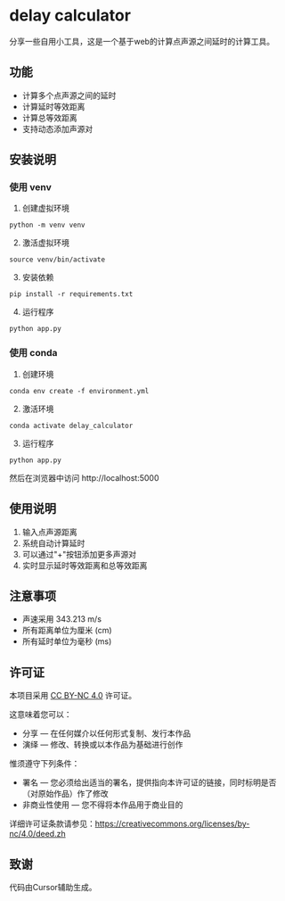 # delay calculator

分享一些自用小工具，这是一个基于web的计算点声源之间延时的计算工具。

## 功能

- 计算多个点声源之间的延时
- 计算延时等效距离
- 计算总等效距离
- 支持动态添加声源对    

## 安装说明

### 使用 venv

1. 创建虚拟环境
```
python -m venv venv 
```
2. 激活虚拟环境
```
source venv/bin/activate
```
3. 安装依赖
```
pip install -r requirements.txt
```
4. 运行程序
```
python app.py
```

### 使用 conda

1. 创建环境
```
conda env create -f environment.yml
```
2. 激活环境
```
conda activate delay_calculator
```
3. 运行程序
```
python app.py
```

然后在浏览器中访问 http://localhost:5000

## 使用说明

1. 输入点声源距离
2. 系统自动计算延时
3. 可以通过"+"按钮添加更多声源对
4. 实时显示延时等效距离和总等效距离


## 注意事项

- 声速采用 343.213 m/s
- 所有距离单位为厘米 (cm)
- 所有延时单位为毫秒 (ms)

## 许可证

本项目采用 [CC BY-NC 4.0](https://creativecommons.org/licenses/by-nc/4.0/) 许可证。

这意味着您可以：
- 分享 — 在任何媒介以任何形式复制、发行本作品
- 演绎 — 修改、转换或以本作品为基础进行创作

惟须遵守下列条件：
- 署名 — 您必须给出适当的署名，提供指向本许可证的链接，同时标明是否（对原始作品）作了修改
- 非商业性使用 — 您不得将本作品用于商业目的

详细许可证条款请参见：https://creativecommons.org/licenses/by-nc/4.0/deed.zh

## 致谢

代码由Cursor辅助生成。